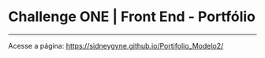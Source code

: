 # Challenge ONE | Front End - Portfólio
---
Acesse a página:
https://sidneygyne.github.io/Portifolio_Modelo2/
